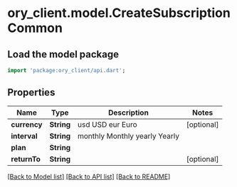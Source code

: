 # ory_client.model.CreateSubscriptionCommon

## Load the model package
```dart
import 'package:ory_client/api.dart';
```

## Properties
Name | Type | Description | Notes
------------ | ------------- | ------------- | -------------
**currency** | **String** |  usd USD eur Euro | [optional] 
**interval** | **String** |  monthly Monthly yearly Yearly | 
**plan** | **String** |  | 
**returnTo** | **String** |  | [optional] 

[[Back to Model list]](../README.md#documentation-for-models) [[Back to API list]](../README.md#documentation-for-api-endpoints) [[Back to README]](../README.md)


